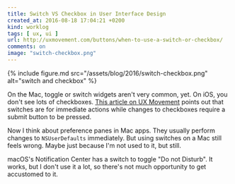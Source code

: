 ```yaml
---
title: Switch VS Checkbox in User Interface Design
created_at: 2016-08-18 17:04:21 +0200
kind: worklog
tags: [ ux, ui ]
url: http://uxmovement.com/buttons/when-to-use-a-switch-or-checkbox/
comments: on
image: "switch-checkbox.png"
---
```


{% include figure.md src="/assets/blog/2016/switch-checkbox.png" alt="switch and checkbox" %}

On the Mac, toggle or switch widgets aren't very common, yet. On iOS, you don't see lots of checkboxes. [This article on UX Movement](http://uxmovement.com/buttons/when-to-use-a-switch-or-checkbox/) points out that switches are for immediate actions while changes to checkboxes require a submit button to be pressed.

Now I think about preference panes in Mac apps. They usually perform changes to `NSUserDefaults` immediately. But using switches on a Mac still feels wrong. Maybe just because I'm not used to it, but still. 

macOS's Notification Center has a switch to toggle "Do not Disturb". It works, but I don't use it a lot, so there's not much opportunity to get accustomed to it.

